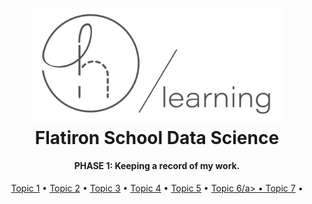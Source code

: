 <h1 align="center">
  <br>
  <a href="https://www.linkedin.com/in/taylor-robert-b9883865/"><img src="IMAGES/halemade_github.png" alt="halemade/learns" width="400"></a>
  <br>
 Flatiron School Data Science
  <br>
</h1>
<h4 align="center"> PHASE 1: Keeping a record of my work. </h4>

<p align="center">
  <a href="#key-features">Topic 1</a> •
  <a href="#how-to-use">Topic 2</a> •
  <a href="#download">Topic 3</a> •
  <a href="#credits">Topic 4</a> •
  <a href="#related">Topic 5</a> •
  <a href="#related">Topic 6/a> •
  <a href="#related">Topic 7</a> •
</p>